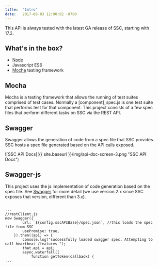 ```yaml
---
title:  "Intro"
date:   2017-08-03 12:00:02 -0700
---
```


<div class="alert alert-info alert-fit alert-bare">
This API is always tested with the latest GA release of SSC, starting with 17.2.
</div>

## What's in the box?
- [Node](https://nodejs.org)
- Javascript ES6
- [Mocha](https://mochajs.org/) testing framework 

## Mocha
Mocha is a testing framework that allows the running of test suites comprised of test cases. 
Normally a [component]_spec.js is one test suite that performs test for that component.
This project consists of a few spec files that perform different tasks on SSC via the REST API.

## Swagger
Swagger allows the generation of code from a spec file that SSC provides. SSC hosts a spec file generated based on the API calls exposed.

![SSC API Docs]({{ site.baseurl }}/img/api-doc-screen-3.png "SSC API Docs")

## Swagger-js

This project uses the js implementation of code generation based on the spec file.
See [Swagger](https://github.com/swagger-api/swagger-js/tree/2.x) for more detail (we use version 2.x since SSC exposes that version, different than 3.x).

<pre><code class="javascript">
...
//restClient.js
new Swagger({
        url: `${config.sscAPIBase}/spec.json`, //this loads the spec file from SSC
        usePromise: true,
    }).then((api) => {
        console.log("successfully loaded swagger spec. Attempting to call heartbeat /features ");
        that.api = api;
        async.waterfall([
            function getToken(callback) {
...
</code></pre>
